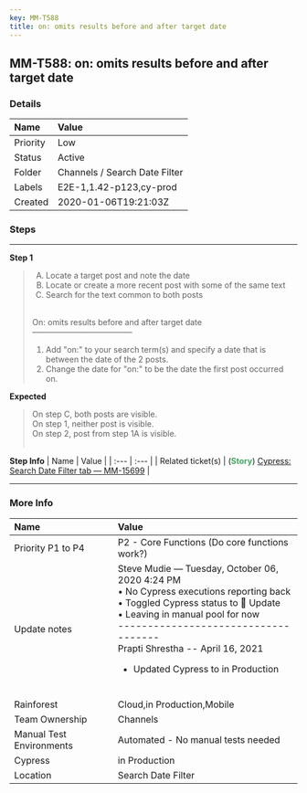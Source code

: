 ```yaml
---
key: MM-T588
title: on: omits results before and after target date
---
```


## MM-T588: on: omits results before and after target date

### Details

| Name     | Value                         |
| :------- | :---------------------------- |
| Priority | Low                           |
| Status   | Active                        |
| Folder   | Channels / Search Date Filter |
| Labels   | E2E-1,1.42-p123,cy-prod       |
| Created  | 2020-01-06T19:21:03Z          |

### Steps

<hr/>

**Step 1**

> <article><ol style="list-style-type:upper-alpha"><li>Locate a target post and note the date</li><li>Locate or create a more recent post with some of the same text</li><li>Search for the text common to both posts</li></ol><br />On: omits results before and after target date<br />–––––––––––––––––––––––––<br /><ol><li>Add "on:" to your search term(s) and specify a date that is between the date of the 2 posts.</li><li>Change the date for "on:" to be the date the first post occurred on.</li></ol></article>

**Expected**

> <article>On step C, both posts are visible.<br />On step 1, neither post is visible.<br />On step 2, post from step 1A is visible.<br /><br /></article>

**Step Info**
| Name | Value |
| :--- | :--- |
| Related ticket(s) | (<strong><span style="color:rgb(65, 168, 95)">Story</span></strong>) <a href="https://mattermost.atlassian.net/browse/MM-15699">Cypress: Search Date Filter tab — MM-15699</a> |

<hr/>

### More Info

| Name                     | Value                                                                                                                                                                                                                                                                                                                |
| :----------------------- | :------------------------------------------------------------------------------------------------------------------------------------------------------------------------------------------------------------------------------------------------------------------------------------------------------------------- |
| Priority P1 to P4        | P2 - Core Functions (Do core functions work?)                                                                                                                                                                                                                                                                        |
| Update notes             | Steve Mudie — Tuesday, October 06, 2020 4:24 PM<br />• No Cypress executions reporting back<br />• Toggled Cypress status to 🔧 Update<br />• Leaving in manual pool for now<br />------------------------------------<br />Prapti Shrestha -- April 16, 2021<ul><li>Updated Cypress to in Production</li></ul><br /> |
| Rainforest               | Cloud,in Production,Mobile                                                                                                                                                                                                                                                                                           |
| Team Ownership           | Channels                                                                                                                                                                                                                                                                                                             |
| Manual Test Environments | Automated - No manual tests needed                                                                                                                                                                                                                                                                                   |
| Cypress                  | in Production                                                                                                                                                                                                                                                                                                        |
| Location                 | Search Date Filter                                                                                                                                                                                                                                                                                                   |
